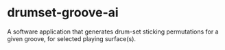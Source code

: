 # drumset-groove-ai
A software application that generates drum-set sticking permutations for a given groove, for selected playing surface(s).

